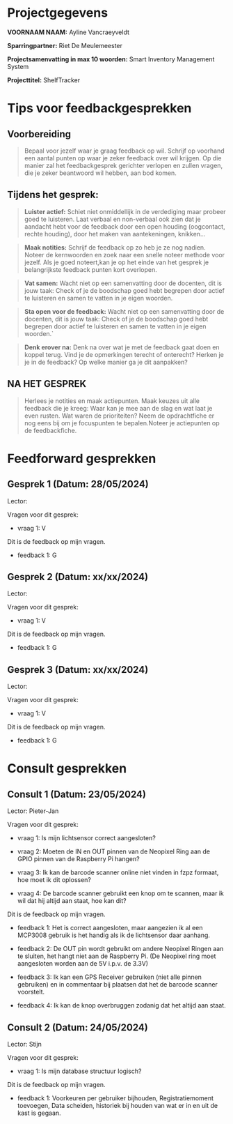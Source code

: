 # Projectgegevens

**VOORNAAM NAAM:** Ayline Vancraeyveldt

**Sparringpartner:** Riet De Meulemeester

**Projectsamenvatting in max 10 woorden:** Smart Inventory Management System

**Projecttitel:** ShelfTracker

# Tips voor feedbackgesprekken

## Voorbereiding

> Bepaal voor jezelf waar je graag feedback op wil. Schrijf op voorhand een aantal punten op waar je zeker feedback over wil krijgen. Op die manier zal het feedbackgesprek gerichter verlopen en zullen vragen, die je zeker beantwoord wil hebben, aan bod komen.

## Tijdens het gesprek:

> **Luister actief:** Schiet niet onmiddellijk in de verdediging maar probeer goed te luisteren. Laat verbaal en non-verbaal ook zien dat je aandacht hebt voor de feedback door een open houding (oogcontact, rechte houding), door het maken van aantekeningen, knikken...

> **Maak notities:** Schrijf de feedback op zo heb je ze nog nadien. Noteer de kernwoorden en zoek naar een snelle noteer methode voor jezelf. Als je goed noteert,kan je op het einde van het gesprek je belangrijkste feedback punten kort overlopen.

> **Vat samen:** Wacht niet op een samenvatting door de docenten, dit is jouw taak: Check of je de boodschap goed hebt begrepen door actief te luisteren en samen te vatten in je eigen woorden.

> **Sta open voor de feedback:** Wacht niet op een samenvatting door de docenten, dit is jouw taak: Check of je de boodschap goed hebt begrepen door actief te luisteren en samen te vatten in je eigen woorden.`

> **Denk erover na:** Denk na over wat je met de feedback gaat doen en koppel terug. Vind je de opmerkingen terecht of onterecht? Herken je je in de feedback? Op welke manier ga je dit aanpakken?

## NA HET GESPREK

> Herlees je notities en maak actiepunten. Maak keuzes uit alle feedback die je kreeg: Waar kan je mee aan de slag en wat laat je even rusten. Wat waren de prioriteiten? Neem de opdrachtfiche er nog eens bij om je focuspunten te bepalen.Noteer je actiepunten op de feedbackfiche.

# Feedforward gesprekken

## Gesprek 1 (Datum: 28/05/2024)

Lector:

Vragen voor dit gesprek:

- vraag 1: V

Dit is de feedback op mijn vragen.

- feedback 1: G

## Gesprek 2 (Datum: xx/xx/2024)

Lector:

Vragen voor dit gesprek:

- vraag 1: V

Dit is de feedback op mijn vragen.

- feedback 1: G

## Gesprek 3 (Datum: xx/xx/2024)

Lector:

Vragen voor dit gesprek:

- vraag 1: V

Dit is de feedback op mijn vragen.

- feedback 1: G

# Consult gesprekken

## Consult 1 (Datum: 23/05/2024)

Lector: Pieter-Jan

Vragen voor dit gesprek:

- vraag 1: Is mijn lichtsensor correct aangesloten?

- vraag 2: Moeten de IN en OUT pinnen van de Neopixel Ring aan de GPIO pinnen van de Raspberry Pi hangen?

- vraag 3: Ik kan de barcode scanner online niet vinden in fzpz formaat, hoe moet ik dit oplossen?

- vraag 4: De barcode scanner gebruikt een knop om te scannen, maar ik wil dat hij altijd aan staat, hoe kan dit?

Dit is de feedback op mijn vragen.

- feedback 1: Het is correct aangesloten, maar aangezien ik al een MCP3008 gebruik is het handig als ik de lichtsensor daar aanhang.

- feedback 2: De OUT pin wordt gebruikt om andere Neopixel Ringen aan te sluiten, het hangt niet aan de Raspberry Pi. (De Neopixel ring moet aangesloten worden aan de 5V i.p.v. de 3.3V)

- feedback 3: Ik kan een GPS Receiver gebruiken (niet alle pinnen gebruiken) en in commentaar bij plaatsen dat het de barcode scanner voorstelt.

- feedback 4: Ik kan de knop overbruggen zodanig dat het altijd aan staat.

## Consult 2 (Datum: 24/05/2024)

Lector: Stijn

Vragen voor dit gesprek:

- vraag 1: Is mijn database structuur logisch?

Dit is de feedback op mijn vragen.

- feedback 1: Voorkeuren per gebruiker bijhouden, Registratiemoment toevoegen, Data scheiden, historiek bij houden van wat er in en uit de kast is gegaan.
